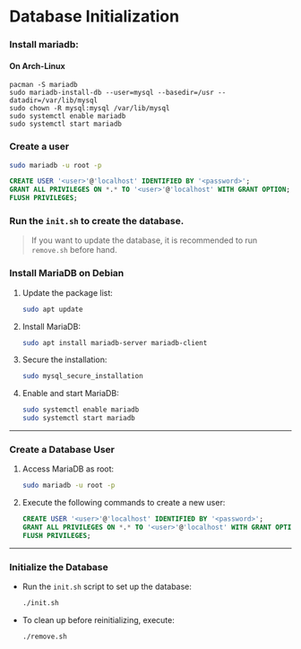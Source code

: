 # Database Initialization

### Install mariadb:

#### On Arch-Linux
```
pacman -S mariadb
sudo mariadb-install-db --user=mysql --basedir=/usr --datadir=/var/lib/mysql
sudo chown -R mysql:mysql /var/lib/mysql
sudo systemctl enable mariadb
sudo systemctl start mariadb
```

### Create a user

```bash
sudo mariadb -u root -p
```
```sql
CREATE USER '<user>'@'localhost' IDENTIFIED BY '<password>';
GRANT ALL PRIVILEGES ON *.* TO '<user>'@'localhost' WITH GRANT OPTION;
FLUSH PRIVILEGES;
```

### Run the `init.sh` to create the database.

> If you want to update the database, it is recommended to run `remove.sh` before hand.


### Install MariaDB on Debian

1. Update the package list:
   ```bash
   sudo apt update
   ```

2. Install MariaDB:
   ```bash
   sudo apt install mariadb-server mariadb-client
   ```

3. Secure the installation:
   ```bash
   sudo mysql_secure_installation
   ```

4. Enable and start MariaDB:
   ```bash
   sudo systemctl enable mariadb
   sudo systemctl start mariadb
   ```

---

### Create a Database User

1. Access MariaDB as root:
   ```bash
   sudo mariadb -u root -p
   ```

2. Execute the following commands to create a new user:
   ```sql
   CREATE USER '<user>'@'localhost' IDENTIFIED BY '<password>';
   GRANT ALL PRIVILEGES ON *.* TO '<user>'@'localhost' WITH GRANT OPTION;
   FLUSH PRIVILEGES;
   ```

---

### Initialize the Database

- Run the `init.sh` script to set up the database:
  ```bash
  ./init.sh
  ```

- To clean up before reinitializing, execute:
  ```bash
  ./remove.sh
  ```
